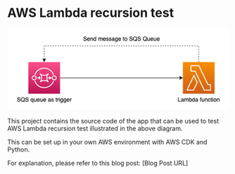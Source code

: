 
# AWS Lambda recursion test

![architecture](./resources/architecture.png "Architecture")

This project contains the source code of the app that can be used to test AWS Lambda recursion test illustrated in the above diagram.

This can be set up in your own AWS environment with AWS CDK and Python.

For explanation, please refer to this blog post:
[Blog Post URL]